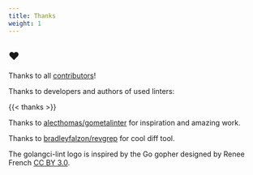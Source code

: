 ```yaml
---
title: Thanks
weight: 1
---
```


## ❤️

Thanks to all [contributors](https://github.com/golangci/golangci-lint/graphs/contributors)!

Thanks to developers and authors of used linters:

{{< thanks >}}

Thanks to [alecthomas/gometalinter](https://github.com/alecthomas/gometalinter) for inspiration and amazing work.

Thanks to [bradleyfalzon/revgrep](https://github.com/bradleyfalzon/revgrep) for cool diff tool.

The golangci-lint logo is inspired by the Go gopher designed by Renee French [CC BY 3.0](https://creativecommons.org/licenses/by/3.0/).
